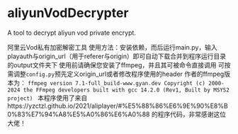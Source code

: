# aliyunVodDecrypter
A tool to decrypt aliyun vod private encrypt.

阿里云Vod私有加密解密工具
使用方法：安装依赖，而后运行main.py，输入playauth与origin_url（用于referer与origin）即可自动下载合并到程序运行目录的output文件夹下
使用前请确保您安装了ffmpeg，并且其可被命令直接调用
可按需调整`config.py`预先定义origin_url或者修改程序使用的header
作者的ffmpeg版本为：
`ffmpeg version 7.1-full_build-www.gyan.dev Copyright (c) 2000-2024 the FFmpeg developers
  built with gcc 14.2.0 (Rev1, Built by MSYS2 project)
`
本程序使用了来自https://yzctzl.github.io/2021/aliplayer/#%E5%88%86%E6%9E%90%E8%B0%83%E7%94%A8%E5%A0%86%E6%A0%88
的程序代码，非常感谢这位大佬！
